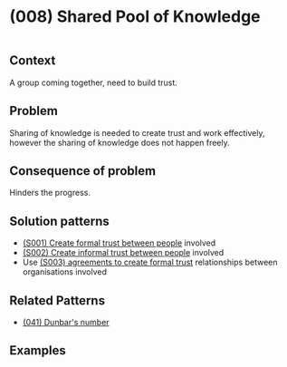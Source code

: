 # (008) Shared Pool of Knowledge

<image>

## Context

A group coming together, need to build trust.

## Problem

Sharing of knowledge is needed to create trust and work effectively, however the sharing of knowledge does not happen freely.

## Consequence of problem

Hinders the progress.

## Solution patterns

* [(S001) Create formal trust between people](../../solution%20patterns/(S001)%20Create%20formal%20trust%20between%20people/README.md) involved
* [(S002) Create informal trust between people](../../solution%20patterns/(S002)%20Create%20informal%20trust%20between%20people/README.md) involved
* Use [(S003) agreements to create formal trust](../../solution%20patterns/(S003)%20Agreements%20to%20create%20trust/README.md) relationships between organisations involved

## Related Patterns

* [(041) Dunbar's number](patterns/(041)_Dunbar_number/(041)_Dunbar_number.md)  

## Examples

<links to examples>